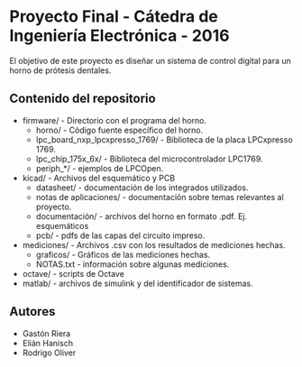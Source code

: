 # Proyecto Final - Cátedra de Ingeniería Electrónica - 2016

El objetivo de este proyecto es diseñar un sistema de control digital para un horno de prótesis dentales. 

## Contenido del repositorio

* firmware/ - Directorio con el programa del horno.
  * horno/ - Código fuente específico del horno.
  * lpc_board_nxp_lpcxpresso_1769/ - Biblioteca de la placa LPCxpresso 1769.
  * lpc_chip_175x_6x/ - Biblioteca del microcontrolador LPC1769.
  * periph_*/ - ejemplos de LPCOpen.
* kicad/ - Archivos del esquemático y PCB
  * datasheet/ - documentación de los integrados utilizados.
  * notas de aplicaciones/ - documentación sobre temas relevantes al proyecto.
  * documentación/ - archivos del horno en formato .pdf. Ej. esquemáticos
  * pcb/ - pdfs de las capas del circuito impreso.
* mediciones/ - Archivos .csv con los resultados de mediciones hechas.
  * graficos/ - Gráficos de las mediciones hechas.
  * NOTAS.txt - información sobre algunas mediciones.
* octave/ - scripts de Octave
* matlab/ - archivos de simulink y del identificador de sistemas.

## Autores
 * Gastón Riera
 * Elián Hanisch
 * Rodrigo Oliver
